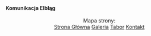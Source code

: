 <html>
<head>
<meta name="google-site-verification" content="dsIBnf7TFK38yA6MZd7eAXbwbKEIHk-r_lz5B-D-n-s" />
<meta http-equiv="refresh" content="s; url=https://warmkol.github.io/komunikacja-elblag/stronaglowna/">
</head>
<body>
<b>Komunikacja Elbląg</b><br><br>
<center>Mapa strony:<br>
<a href="https://warmkol.github.io/komunikacja-elblag/stronaglowna">Strona Główna</a>
<a href="https://warmkol.github.io/komunikacja-elblag/galeria">Galeria</a>
<a href="https://warmkol.github.io/komunikacja-elblag/tabor">Tabor</a>
<a href="https://warmkol.github.io/komunikacja-elblag/kontakt">Kontakt</a></center>
</body>
</html>
